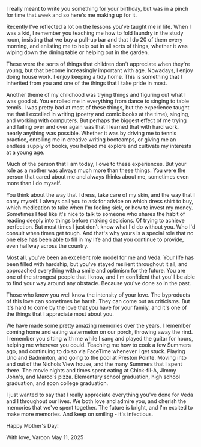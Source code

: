 I really meant to write you something for your birthday, but was in a pinch for time that week and so here's me making up for it.

Recently I've reflected a lot on the lessons you've taught me in life. When I was a kid, I remember you teaching me how to fold laundry in the study room, insisting that we buy a pull-up bar and that I do 20 of them every morning, and enlisting me to help out in all sorts of things, whether it was wiping down the dining table or helping out in the garden.

These were the sorts of things that children don't appreciate when they're young, but that become increasingly important with age. Nowadays, I enjoy doing house work. I enjoy keeping a tidy home. This is something that I inherited from you and one of the things that I take pride in most.

Another theme of my childhood was trying things and figuring out what I was good at. You enrolled me in everything from dance to singing to table tennis. I was pretty bad at most of these things, but the experience taught me that I excelled in writing (poetry and comic books at the time), singing, and working with computers. But perhaps the biggest effect of me trying and failing over and over again was that I learned that with hard work, nearly anything was possible. Whether it was by driving me to tennis practice, enrolling me in creative writing bootcamps, or giving me an endless supply of books, you helped me explore and cultivate my interests at a young age. 

Much of the person that I am today, I owe to these experiences. But your role as a mother was always much more than these things. You were the person that cared about me and always thinks about me, sometimes even more than I do myself.

You think about the way that I dress, take care of my skin, and the way that I carry myself. I always call you to ask for advice on which dress shirt to buy, which medication to take when I'm feeling sick, or how to invest my money. Sometimes I feel like it's nice to talk to someone who shares the habit of reading deeply into things before making decisions. Of trying to achieve perfection. But most times I just don't know what I'd do without you. Who I'd consult when times get tough. And that's why yours is a special role that no one else has been able to fill in my life and that you continue to provide, even halfway across the country.

Most all, you've been an excellent role model for me and Veda. Your life has been filled with hardship, but you've stayed resilient throughout it all, and approached everything with a smile and optimism for the future. You are one of the strongest people that I know, and I'm confident that you'll be able to find your way around any obstacle. Because you've done so in the past.

Those who know you well know the intensity of your love. The byproducts of this love can sometimes be harsh. They can come out as criticisms. But it's hard to come by the love that you have for your family, and it's one of the things that I appreciate most about you.

We have made some pretty amazing memories over the years. I remember coming home and eating watermelon on our porch, throwing away the rind. I remember you sitting with me while I sang and played the guitar for hours, helping me wherever you could. Teaching me how to cook a few Summers ago, and continuing to do so via FaceTime whenever I get stuck. Playing Uno and Badminton, and going to the pool at Preston Pointe. Moving into and out of the Nichols View house, and the many Summers that I spent there. The movie nights and times spent eating at Chick-fil-A, Jimmy John's, and Marco's pizza. Elementary school graduation, high school graduation, and soon college graduation.

I just wanted to say that I really appreciate everything you've done for Veda and I throughout our lives. We both love and admire you, and cherish the memories that we've spent together. The future is bright, and I'm excited to make more memories. And keep on smiling - it's infectious.

Happy Mother's Day!

With love,
Varoon
May 11, 2025


